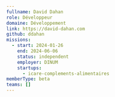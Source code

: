 ```yaml
---
fullname: David Dahan
role: Développeur
domaine: Développement
link: https://david-dahan.com
github: ddahan
missions:
  - start: 2024-01-26
    end: 2024-06-06
    status: independent
    employer: DINUM
    startups:
      - icare-complements-alimentaires
memberType: beta
teams: []
---
```

